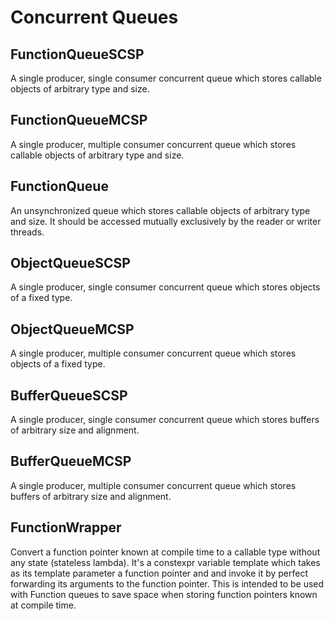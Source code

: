 # Concurrent Queues
## FunctionQueueSCSP
A single producer, single consumer concurrent queue which stores callable objects of arbitrary type and size.
## FunctionQueueMCSP
A single producer, multiple consumer concurrent queue which stores callable objects of arbitrary type and size.
## FunctionQueue
An unsynchronized queue which stores callable objects of arbitrary type and size. It should be accessed mutually exclusively by the reader or writer threads.
## ObjectQueueSCSP
A single producer, single consumer concurrent queue which stores objects of a fixed type.
## ObjectQueueMCSP
A single producer, multiple consumer concurrent queue which stores objects of a fixed type.
## BufferQueueSCSP
A single producer, single consumer concurrent queue which stores buffers of arbitrary size and alignment.
## BufferQueueMCSP
A single producer, multiple consumer concurrent queue which stores buffers of arbitrary size and alignment.
## FunctionWrapper
Convert a function pointer known at compile time to a callable type without any state (stateless lambda).  It's a constexpr variable template which takes as its template parameter a function pointer and and invoke it by perfect forwarding its arguments to the function pointer. This is intended to be used with Function queues to save space when storing function pointers known at compile time.
